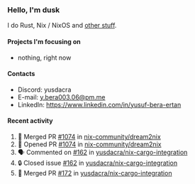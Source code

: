 ### Hello, I'm dusk

I do Rust, Nix / NixOS and [other stuff](https://gaze.systems/).

#### Projects I'm focusing on

- nothing, right now

#### Contacts

- Discord: yusdacra
- E-mail: y.bera003.06@pm.me
- LinkedIn: https://www.linkedin.com/in/yusuf-bera-ertan

#### Recent activity

<!--START_SECTION:activity-->
1. 🎉 Merged PR [#1074](https://github.com/nix-community/dream2nix/pull/1074) in [nix-community/dream2nix](https://github.com/nix-community/dream2nix)
2. 💪 Opened PR [#1074](https://github.com/nix-community/dream2nix/pull/1074) in [nix-community/dream2nix](https://github.com/nix-community/dream2nix)
3. 🗣 Commented on [#162](https://github.com/yusdacra/nix-cargo-integration/issues/162#issuecomment-2488587885) in [yusdacra/nix-cargo-integration](https://github.com/yusdacra/nix-cargo-integration)
4. 🔒 Closed issue [#162](https://github.com/yusdacra/nix-cargo-integration/issues/162) in [yusdacra/nix-cargo-integration](https://github.com/yusdacra/nix-cargo-integration)
5. 🎉 Merged PR [#172](https://github.com/yusdacra/nix-cargo-integration/pull/172) in [yusdacra/nix-cargo-integration](https://github.com/yusdacra/nix-cargo-integration)
<!--END_SECTION:activity-->
